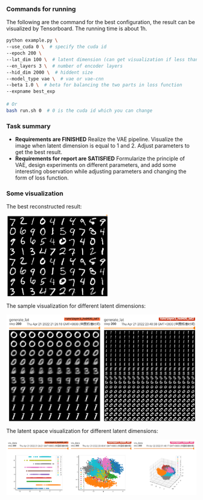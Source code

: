 ### Commands for running

The following are the command for the best configuration, the result can be visualized by Tensorboard. The running time is about 1h.

```bash
python example.py \
--use_cuda 0 \  # specify the cuda id
--epoch 200 \
--lat_dim 100 \  # latent dimension (can get visualization if less than 3)
--en_layers 3 \  # number of encoder layers
--hid_dim 2000 \  # hiddent size
--model_type vae \  # vae or vae-cnn
--beta 1.0 \  # beta for balancing the two parts in loss function
--expname best_exp

# Or
bash run.sh 0  # 0 is the cuda id which you can change
```

### Task summary

- **Requirements are FINISHED** Realize the VAE pipeline. Visualize the image when latent dimension is equal to 1 and 2. Adjust parameters to get the best result.
- **Requirements for report are SATISFIED** Formularize the principle of VAE, design experiments on different parameters, and add some interesting observation while adjusting parameters and changing the form of loss function.

### Some visualization

The best reconstructed result:

<img src="vis\best.png" alt="best" style="zoom: 67%;" />

The sample visualization for different latent dimensions:

<img src="vis\latdim_gene.png" alt="latdim_gene" style="zoom: 67%;" />

The latent space visualization for different latent dimensions:

<img src="vis\latdim_vis.png" alt="latdim_vis" style="zoom:67%;" />
